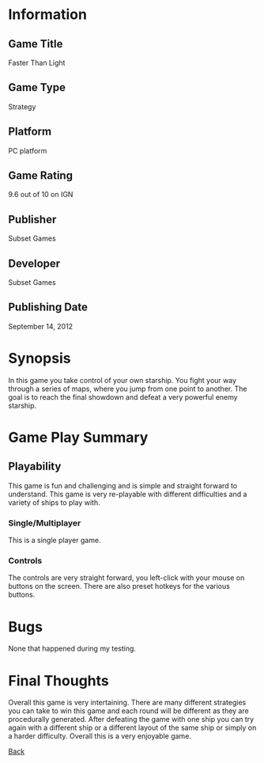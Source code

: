# Information

## Game Title

Faster Than Light

## Game Type

Strategy

## Platform

PC platform

## Game Rating

9.6 out of 10 on IGN

## Publisher

Subset Games

## Developer

Subset Games

## Publishing Date

September 14, 2012

# Synopsis

In this game you take control of your own starship. You fight your way through a series of maps, where you jump from one point to
another.  The goal is to reach the final showdown and defeat a very powerful enemy starship.

# Game Play Summary

## Playability
  
This game is fun and challenging and is simple and straight forward to understand.  This game is very re-playable with different
difficulties and a variety of ships to play with.

### Single/Multiplayer

This is a single player game.

### Controls

The controls are very straight forward, you left-click with your mouse on buttons on the screen.  There are also preset hotkeys
for the various buttons.

# Bugs

None that happened during my testing.

# Final Thoughts

Overall this game is very intertaining.  There are many different strategies you can take to win this game and each round will be
different as they are procedurally generated.  After defeating the game with one ship you can try again with a different ship or
a different layout of the same ship or simply on a harder difficulty.  Overall this is a very enjoyable game.

[Back](../Portfolio.md)

